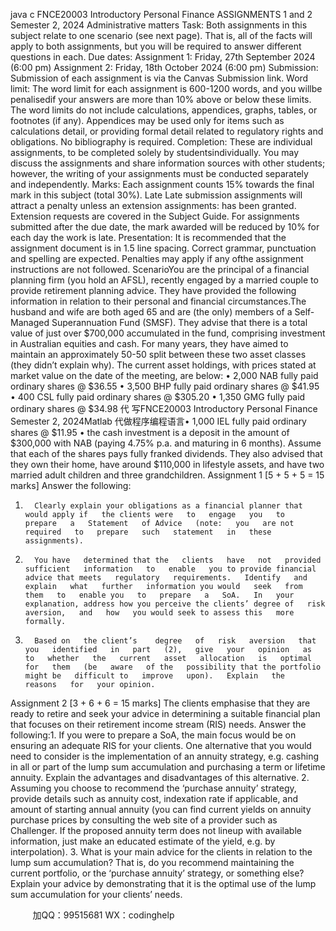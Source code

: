 java c
FNCE20003 
Introductory Personal Finance 
ASSIGNMENTS   1 and 2 
Semester 2, 2024
Administrative matters
Task: Both assignments in this   subject   relate to   one   scenario   (see   next page).
That   is,   all   of the   facts   will   apply to   both   assignments,   but you will   be   required to answer different questions   in   each.
Due dates:                                              Assignment 1: Friday, 27th September 2024 (6:00 pm) 
Assignment 2: Friday, 18th  October 2024 (6:00 pm) 
Submission: Submission   of each assignment is via   the   Canvas   Submission   link.
Word limit: The   word   limit   for   each   assignment   is   600-1200   words,   and   you   willbe penalisedif   your answers are more than   10% above or below these limits. The word limits do not include calculations, appendices, graphs,   tables,   or   footnotes   (if   any).   Appendices   may   be   used   only   for   items   such as calculations detail, or providing formal detail related to   regulatory rights and   obligations.   No bibliography is required.
Completion: These are individual assignments, to   be   completed   solely   by   studentsindividually. You may discuss the   assignments and share   information   sources with other students; however, the writing of   your assignments   must be conducted separately and   independently.
Marks: Each    assignment    counts 15% towards   the   final   mark   in   this   subject
(total 30%).
Late Late submission assignments will attract a penalty unless an extension
assignments: has been granted. Extension requests are   covered   in the   Subject   Guide.
For   assignments   submitted   after   the   due   date,   the   mark   awarded   will   be reduced by   10% for each   day   the   work   is   late.
Presentation: It is recommended that the assignment document is in   1.5 line   spacing.
Correct grammar, punctuation and spelling are   expected.
Penalties may apply if any ofthe assignment   instructions   are   not   followed.
ScenarioYou   are the   principal   of a   financial   planning   firm   (you hold   an AFSL),   recently   engaged by   a   married   couple   to   provide   retirement   planning   advice.   They   have   provided   the   following   information in relation to their personal and   financial   circumstances.The   husband   and   wife   are   both   aged    65   and   are    (the    only)    members    of   a    Self-Managed   Superannuation   Fund   (SMSF).   They   advise   that   there   is   a   total   value   of just   over   $700,000   accumulated   in   the   fund,   comprising   investment   in   Australian   equities   and   cash.   For   many   years,   they   have   aimed   to   maintain   an   approximately   50-50   split   between   these   two   asset   classes   (they   didn’t   explain   why).   The   current   asset   holdings,   with   prices   stated   at   market   value on the date   of   the   meeting,   are below:
•          2,000   NAB fully paid   ordinary shares   @   $36.55
•          3,500   BHP fully paid   ordinary shares   @   $41.95
•         400   CSL fully paid   ordinary shares   @   $305.20
•          1,350   GMG fully paid   ordinary shares   @   $34.98
代 写FNCE20003 Introductory Personal Finance Semester 2, 2024Matlab
代做程序编程语言•          1,000   IEL fully paid   ordinary shares   @   $11.95
•         the   cash investment is a   deposit in   the   amount   of $300,000   with   NAB   (paying   4.75%   p.a. and maturing   in   6   months).
Assume that each of   the shares pays   fully   franked   dividends.
They   also   advised   that   they   own   their   home,   have   around   $110,000   in   lifestyle   assets,   and   have two married adult children   and   three   grandchildren.
Assignment 1  [5 + 5 + 5 = 15 marks] 
Answer the following:
1.       Clearly explain your obligations as a financial planner that would apply if   the clients were   to   engage   you   to   prepare   a   Statement   of Advice   (note:   you   are not required   to   prepare   such   statement   in   these   assignments).
2.       You have   determined that the   clients   have   not   provided   sufficient   information   to   enable   you to provide financial   advice that meets   regulatory   requirements.   Identify   and   explain   what   further   information you would   seek   from   them   to   enable you   to   prepare   a   SoA.   In   your explanation, address how you perceive the clients’ degree of   risk aversion,   and   how   you would seek to assess this   more   formally.
3.       Based on   the client’s    degree   of   risk   aversion   that   you   identified   in   part   (2),   give   your   opinion   as   to   whether   the   current   asset   allocation   is   optimal   for   them   (be   aware   of the   possibility that the portfolio might be   difficult to   improve   upon).   Explain   the   reasons   for   your opinion.
Assignment 2  [3 + 6 + 6 = 15 marks] 
The   clients   emphasise   that   they   are   ready   to   retire   and   seek   your   advice   in   determining   a   suitable financial plan that focuses on their   retirement   income   stream   (RIS)   needs.
Answer the following:1.       If you were   to   prepare   a   SoA,   the   main   focus   would   be   on   ensuring   an   adequate   RIS   for   your clients. One alternative that you would need to consider is the implementation of   an   annuity strategy, e.g. cashing in all   or   part   of   the   lump   sum   accumulation   and   purchasing   a term or lifetime annuity.   Explain the advantages   and   disadvantages   of   this   alternative.
2.       Assuming   you choose to recommend the ‘purchase annuity’ strategy, provide details such   as annuity cost, indexation rate if   applicable, and   amount   of starting annual   annuity   (you   can find current yields on annuity purchase prices by consulting the web site of a   provider such as Challenger. If   the proposed annuity term does   not lineup with available   information, just make an   educated   estimate   of   the yield,   e.g. by interpolation).
3. What is your main advice   for   the   clients   in   relation   to   the   lump   sum   accumulation?   That   is, do you recommend maintaining the current portfolio, or the ‘purchase      annuity’   strategy,   or   something   else?   Explain your   advice   by   demonstrating that   it   is the   optimal   use of   the lump sum accumulation   for your   clients’   needs.





         
加QQ：99515681  WX：codinghelp
